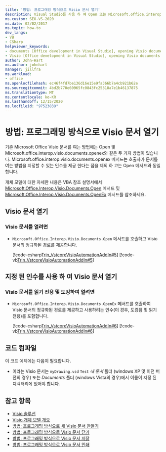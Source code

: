 ```yaml
---
title: '방법: 프로그래밍 방식으로 Visio 문서 열기'
description: Visual Studio를 사용 하 여 Open 또는 Microsoft.office.interop.visio.documents.openex 메서드를 사용 하 여 프로그래밍 방식으로 Visio 문서를 여는 방법에 대해 알아봅니다.
ms.custom: SEO-VS-2020
ms.date: 02/02/2017
ms.topic: how-to
dev_langs:
- VB
- CSharp
helpviewer_keywords:
- documents [Office development in Visual Studio], opening Visio documents
- Visio [Office development in Visual Studio], opening Visio documents
author: John-Hart
ms.author: johnhart
manager: jillfra
ms.workload:
- office
ms.openlocfilehash: ec46f4fd7be136d16e15e9fa366b7a4cb921b62e
ms.sourcegitcommit: 4bd2b770e60965fc0843fc25318a7e1b46137875
ms.translationtype: MT
ms.contentlocale: ko-KR
ms.lasthandoff: 12/15/2020
ms.locfileid: "97523839"
---
```

# <a name="how-to-programmatically-open-visio-documents"></a>방법: 프로그래밍 방식으로 Visio 문서 열기
  기존 Microsoft Office Visio 문서를 여는 방법에는 Open 및 Microsoft.office.interop.visio.documents.openex와 같은 두 가지 방법이 있습니다. Microsoft.office.interop.visio.documents.openex 메서드는 호출자가 문서를 여는 방법을 지정할 수 있는 인수를 제공 한다는 점을 제외 하 고는 Open 메서드와 동일 합니다.

 개체 모델에 대한 자세한 내용은 VBA 참조 설명서에서 [Microsoft.Office.Interop.Visio.Documents.Open](/office/vba/api/Visio.Documents.Open) 메서드 및 [Microsoft.Office.Interop.Visio.Documents.OpenEx](/office/vba/api/Visio.Documents.OpenEx) 메서드를 참조하세요.

## <a name="open-a-visio-document"></a>Visio 문서 열기

### <a name="to-open-a-visio-document"></a>Visio 문서를 열려면

- `Microsoft.Office.Interop.Visio.Documents.Open` 메서드를 호출하고 Visio 문서의 정규화된 경로를 제공합니다.

     [!code-csharp[Trin_VstcoreVisioAutomationAddIn#5](../vsto/codesnippet/CSharp/trin_vstcorevisioautomationaddin/ThisAddIn.cs#5)]
     [!code-vb[Trin_VstcoreVisioAutomationAddIn#5](../vsto/codesnippet/VisualBasic/trin_vstcorevisioautomationaddin/ThisAddIn.vb#5)]

## <a name="open-a-visio-document-with-specified-arguments"></a>지정 된 인수를 사용 하 여 Visio 문서 열기

### <a name="to-open-a-visio-document-as-read-only-and-docked"></a>Visio 문서를 읽기 전용 및 도킹하여 열려면

- `Microsoft.Office.Interop.Visio.Documents.OpenEx` 메서드를 호출하여 Visio 문서의 정규화된 경로를 제공하고 사용하려는 인수(이 경우, 도킹됨 및 읽기 전용)를 포함합니다.

     [!code-csharp[Trin_VstcoreVisioAutomationAddIn#6](../vsto/codesnippet/CSharp/trin_vstcorevisioautomationaddin/ThisAddIn.cs#6)]
     [!code-vb[Trin_VstcoreVisioAutomationAddIn#6](../vsto/codesnippet/VisualBasic/trin_vstcorevisioautomationaddin/ThisAddIn.vb#6)]

## <a name="compile-the-code"></a>코드 컴파일
 이 코드 예제에는 다음이 필요합니다.

- 이라는 Visio 문서는 `myDrawing.vsd` `Test` *내 문서* 폴더 (windows XP 및 이전 버전의 경우) 또는 *Documents* 폴더 (windows Vista의 경우)에서 이름이 지정 된 디렉터리에 있어야 합니다.

## <a name="see-also"></a>참고 항목
- [Visio 솔루션](../vsto/visio-solutions.md)
- [Visio 개체 모델 개요](../vsto/visio-object-model-overview.md)
- [방법: 프로그래밍 방식으로 새 Visio 문서 만들기](../vsto/how-to-programmatically-create-new-visio-documents.md)
- [방법: 프로그래밍 방식으로 Visio 문서 닫기](../vsto/how-to-programmatically-close-visio-documents.md)
- [방법: 프로그래밍 방식으로 Visio 문서 저장](../vsto/how-to-programmatically-save-visio-documents.md)
- [방법: 프로그래밍 방식으로 Visio 문서 인쇄](../vsto/how-to-programmatically-print-visio-documents.md)
